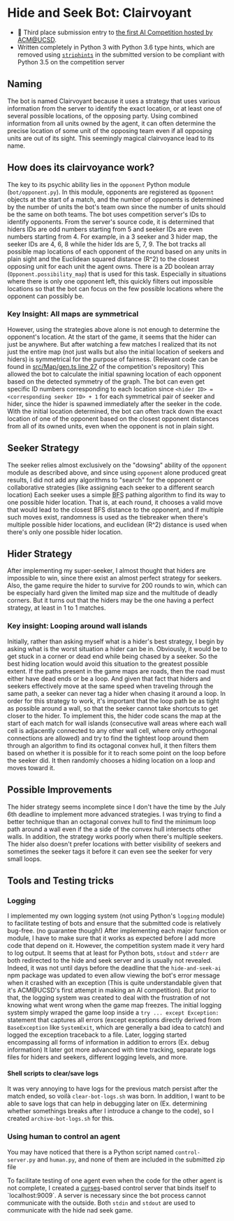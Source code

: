 # Hide and Seek Bot: Clairvoyant
- 🥉 Third place submission entry to [the first AI Competition hosted by ACM@UCSD](https://github.com/acmucsd/hide-and-seek-ai).
- Written completely in Python 3 with Python 3.6 type hints, which are removed using [`striphints`](https://github.com/abarker/strip-hints) in the submitted version to be compliant with Python 3.5 on the competition server
## Naming
The bot is named Clairvoyant because it uses a strategy that uses various information from the server to identify the exact location, or at least one of several possible locations, of the opposing party. Using combined information from all units owned by the agent, it can often determine the precise location of some unit of the opposing team even if all opposing units are out of its sight. This seemingly magical clairvoyance lead to its name.
## How does its clairvoyance work?
The key to its psychic ability lies in the `opponent` Python module (`bot/opponent.py`). In this module, opponents are registered as `Opponent` objects at the start of a match, and the number of opponents is determined by the number of units the bot's team own since the number of units should be the same on both teams. The bot uses competition server's IDs to identify opponents. From the server's source code, it is determined that hiders IDs are odd numbers starting from 5 and seeker IDs are even numbers starting from 4. For example, in a 3 seeker and 3 hider map, the seeker IDs are 4, 6, 8 while the hider Ids are 5, 7, 9. The bot tracks all possible map locations of each opponent of the round based on any units in plain sight and the Euclidean squared distance (R^2) to the closest opposing unit for each unit the agent owns. There is a 2D boolean array (`Opponent.possibility_map`) that is used for this task. Especially in situations where there is only one opponent left, this quickly filters out impossible locations so that the bot can focus on the few possible locations where the opponent can possibly be.
### Key Insight: All maps are symmetrical
However, using the strategies above alone is not enough to determine the opponent's location. At the start of the game, it seems that the hider can just be anywhere. But after watching a few matches I realized that its not just the entire map (not just walls but also the initial location of seekers and hiders) is symmetrical for the purpose of fairness. (Relevant code can be found in [src/Map/gen.ts line 27](https://github.com/acmucsd/hide-and-seek-ai/blob/5455e8ee90e93c866c0195472e458a25d0825e0b/src/Map/gen.ts#L27) of the competition's repository) This allowed the bot to calculate the initial spawning location of each opponent based on the detected symmetry of the graph. The bot can even get specific ID numbers corresponding to each location since `<hider ID> = <corresponding seeker ID> + 1` for each symmetrical pair of seeker and hider, since the hider is spawned immediately after the seeker in the code. With the initial location determined, the bot can often track down the exact location of one of the opponent based on the closest opponent distances from all of its owned units, even when the opponent is not in plain sight.
## Seeker Strategy
The seeker relies almost exclusively on the "dowsing" ability of the `opponent` module as described above, and since using `opponent` alone produced great results, I did not add any algorithms to "search" for the opponent or collaborative strategies (like assigning each seeker to a different search location) Each seeker uses a simple <abbr title="Breadth First Search">BFS</abbr> pathing algorithm to find its way to one possible hider location. That is, at each round, it chooses a valid move that would lead to the closest BFS distance to the opponent, and if multiple such moves exist, randomness is used as the tiebreaker when there's multiple possible hider locations, and euclidean (R^2) distance is used when there's only one possible hider location.
## Hider Strategy
After implementing my super-seeker, I almost thought that hiders are impossible to win, since there exist an almost perfect strategy for seekers. Also, the game require the hider to survive for 200 rounds to win, which can be especially hard given the limited map size and the multitude of deadly corners. But it turns out that the hiders may be the one having a perfect strategy, at least in 1 to 1 matches.
### Key insight: Looping around wall islands
Initially, rather than asking myself what is a hider's best strategy, I begin by asking what is the worst situation a hider can be in. Obviously, it would be to get stuck in a corner or dead end while being chased by a seeker. So the best hiding location would avoid this situation to the greatest possible extent. If the paths present in the game maps are roads, then the road must either have dead ends or be a loop. And given that fact that hiders and seekers effectively move at the same speed when traveling through the same path, a seeker can never tag a hider when chasing it around a loop. In order for this strategy to work, it's important that the loop path be as tight as possible around a wall, so that the seeker cannot take shortcuts to get closer to the hider. To implement this, the hider code scans the map at the start of each match for wall islands (consecutive wall areas where each wall cell is adjacently connected to any other wall cell, where only orthogonal connections are allowed) and try to find the tightest loop around them through an algorithm to find its octagonal convex hull, it then filters them based on whether it is possible for it to reach some point on the loop before the seeker did. It then randomly chooses a hiding location on a loop and moves toward it.
## Possible Improvements
The hider strategy seems incomplete since I don't have the time by the July 6th deadline to implement more advanced strategies. I was trying to find a better technique than an octagonal convex hull to find the minimum loop path around a wall even if the a side of the convex hull intersects other walls. In addition, the strategy works poorly when there's multiple seekers. The hider also doesn't prefer locations with better visibility of seekers and sometimes the seeker tags it before it can even see the seeker for very small loops.
## Tools and Testing tricks
### Logging
I implemented my own logging system (not using Python's `logging` module) to facilitate testing of bots and ensure that the submitted code is relatively bug-free. (no guarantee though!) After implementing each major function or module, I have to make sure that it works as expected before I add more code that depend on it. However, the competition system made it very hard to log output. It seems that at least for Python bots, `stdout` and `stderr` are both redirected to the hide and seek server and is usually not revealed. Indeed, it was not until days before the deadline that the `hide-and-seek-ai` npm package was updated to even allow viewing the bot's error message when it crashed with an exception (This is quite understandable given that it's ACM@UCSD's first attempt in making an AI competition). But prior to that, the logging system was created to deal with the frustration of not knowing what went wrong when the game map freezes. The initial logging system simply wraped the game loop inside a `try ... except Exception:` statement that captures all errors (except exceptions directly derived from `BaseException` like `SystemExit`, which are generally a bad idea to catch) and logged the exception traceback to a file. Later, logging started encompassing all forms of information in addition to errors (Ex. debug information) It later got more advanced with time tracking, separate logs files for hiders and seekers, different logging levels, and more.
#### Shell scripts to clear/save logs
It was very annoying to have logs for the previous match persist after the match ended, so voilà `clear-bot-logs.sh` was born. In addition, I want to be able to save logs that can help in debugging later on (Ex. determining whether somethings breaks after I introduce a change to the code), so I created `archive-bot-logs.sh` for this.
### Using human to control an agent
You may have noticed that there is a Python script named `control-server.py` and `human.py`, and none of them are included in the submitted zip file

To facilitate testing of one agent even when the code for the other agent is not complete, I created a [curses](https://en.wikipedia.org/wiki/Curses_(programming_library))-based control server that binds itself to `localhost:9009`. A server is necessary since the bot process cannot communicate with the outside. Both `stdin` and `stdout` are used to communicate with the hide nad seek game.

<!-- When submitting my code, I simply have to set `submit` to `True` in `bot.py` and it will automatically toggle other options -->
